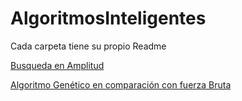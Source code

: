 # AlgoritmosInteligentes

Cada carpeta tiene su propio Readme

[Busqueda en Amplitud](BusquedaAmplitud/Readem.md)

[Algoritmo Genético en comparación con fuerza Bruta](AlgoritmoGenetico/Readme.md)
